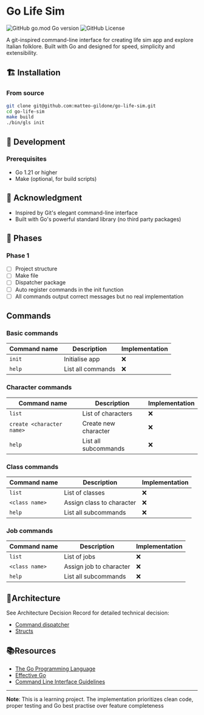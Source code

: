 # Go Life Sim

![GitHub go.mod Go version](https://img.shields.io/github/go-mod/go-version/matteo-gildone/go-life-sim)
![GitHub License](https://img.shields.io/github/license/matteo-gildone/go-life-sim)

A git-inspired command-line interface for creating life sim app and explore Italian folklore.
Built with Go and designed for speed, simplicity and extensibility.

## 🏗️ Installation

### From source
```bash
git clone git@github.com:matteo-gildone/go-life-sim.git
cd go-life-sim
make build
./bin/gls init
```

## 🧪 Development

### Prerequisites
- Go 1.21 or higher
- Make (optional, for build scripts)

## 🙏 Acknowledgment

- Inspired by Git's elegant command-line interface
- Built with Go's powerful standard library (no third party packages)

## 🚀 Phases

### Phase 1

- [ ] Project structure
- [ ] Make file
- [ ] Dispatcher package
- [ ] Auto register commands in the init function
- [ ] All commands output correct messages but no real implementation

##  Commands

### Basic commands

| Command name | Description       | Implementation |
|--------------|-------------------|----------------|
| `init`       | Initialise app    | ❌              |
| `help`       | List all commands | ❌              |

### Character commands

| Command name              | Description          | Implementation |
|---------------------------|----------------------|----------------|
| `list`                    | List of characters   | ❌              |
| `create <character name>` | Create new character | ❌              |
| `help`                    | List all subcommands | ❌              |

### Class commands

| Command name   | Description               | Implementation |
|----------------|---------------------------|----------------|
| `list`         | List of classes           | ❌              |
| `<class name>` | Assign class to character | ❌              |
| `help`         | List all subcommands      | ❌              |

### Job commands

| Command name   | Description             | Implementation |
|----------------|-------------------------|----------------|
| `list`         | List of jobs            | ❌              |
| `<class name>` | Assign job to character | ❌              |
| `help`         | List all subcommands    | ❌              |

## 📝Architecture 

See Architecture Decision Record for detailed technical decision:

- [Command dispatcher](docs/decisions/DISPATCHER.md)
- [Structs](docs/decisions/STRUCTS.md)

## 📚Resources

- [The Go Programming Language](https://www.gopl.io/)
- [Effective Go](https://go.dev/doc/effective_go)
- [Command Line Interface Guidelines](https://clig.dev/)

---

**Note**: This is a learning project. The implementation prioritizes clean code, proper testing and Go best practise over
feature completeness
